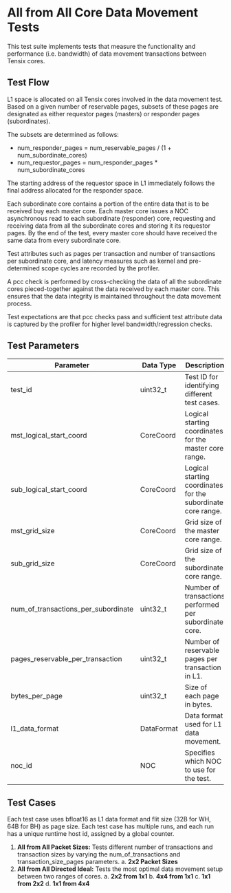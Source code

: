 # All from All Core Data Movement Tests

This test suite implements tests that measure the functionality and performance (i.e. bandwidth) of data movement transactions between Tensix cores.

## Test Flow

L1 space is allocated on all Tensix cores involved in the data movement test. Based on a given number of reservable pages, subsets of these pages are designated as either requestor pages (masters) or responder pages (subordinates).

The subsets are determined as follows:
- num_responder_pages = num_reservable_pages / (1 + num_subordinate_cores)
- num_requestor_pages = num_responder_pages * num_subordinate_cores

The starting address of the requestor space in L1 immediately follows the final address allocated for the responder space.

Each subordinate core contains a portion of the entire data that is to be received buy each master core.
Each master core issues a NOC asynchronous read to each subordinate (responder) core, requesting and receiving data from all the subordinate cores and storing it its requestor pages.
By the end of the test, every master core should have received the same data from every subordinate core.

Test attributes such as pages per transaction and number of transactions per subordinate core, and latency measures such as kernel and pre-determined scope cycles are recorded by the profiler.

A pcc check is performed by cross-checking the data of all the subordinate cores pieced-together against the data received by each master core. This ensures that the data integrity is maintained throughout the data movement process.

Test expectations are that pcc checks pass and sufficient test attribute data is captured by the profiler for higher level bandwidth/regression checks.

## Test Parameters
| Parameter                             | Data Type             | Description                                                               |
| ------------------------------------- | --------------------- | ------------------------------------------------------------------------- |
| test_id                               | uint32_t              | Test ID for identifying different test cases.                             |
| mst_logical_start_coord               | CoreCoord             | Logical starting coordinates for the master core range.                   |
| sub_logical_start_coord               | CoreCoord             | Logical starting coordinates for the subordinate core range.              |
| mst_grid_size                         | CoreCoord             | Grid size of the master core range.                                       |
| sub_grid_size                         | CoreCoord             | Grid size of the subordinate core range.                                  |
| num_of_transactions_per_subordinate   | uint32_t              | Number of transactions performed per subordinate core.                    |
| pages_reservable_per_transaction      | uint32_t              | Number of reservable pages per transaction in L1.                         |
| bytes_per_page                        | uint32_t              | Size of each page in bytes.                                               |
| l1_data_format                        | DataFormat            | Data format used for L1 data movement.                                    |
| noc_id                                | NOC                   | Specifies which NOC to use for the test.                                  |

## Test Cases
Each test case uses bfloat16 as L1 data format and flit size (32B for WH, 64B for BH) as page size. Each test case has multiple runs, and each run has a unique runtime host id, assigned by a global counter.

1. **All from All Packet Sizes:** Tests different number of transactions and transaction sizes by varying the num_of_transactions and transaction_size_pages parameters.
a. **2x2 Packet Sizes**
2. **All from All Directed Ideal:** Tests the most optimal data movement setup between two ranges of cores.
a. **2x2 from 1x1**
b. **4x4 from 1x1**
c. **1x1 from 2x2**
d. **1x1 from 4x4**
